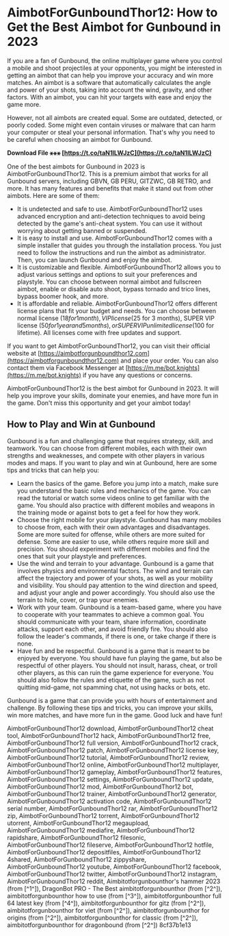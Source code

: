 
 
# AimbotForGunboundThor12: How to Get the Best Aimbot for Gunbound in 2023
 
If you are a fan of Gunbound, the online multiplayer game where you control a mobile and shoot projectiles at your opponents, you might be interested in getting an aimbot that can help you improve your accuracy and win more matches. An aimbot is a software that automatically calculates the angle and power of your shots, taking into account the wind, gravity, and other factors. With an aimbot, you can hit your targets with ease and enjoy the game more.
 
However, not all aimbots are created equal. Some are outdated, detected, or poorly coded. Some might even contain viruses or malware that can harm your computer or steal your personal information. That's why you need to be careful when choosing an aimbot for Gunbound.
 
**Download File ⚹⚹⚹ [https://t.co/taN1lLWJzC](https://t.co/taN1lLWJzC)**


 
One of the best aimbots for Gunbound in 2023 is AimbotForGunboundThor12. This is a premium aimbot that works for all Gunbound servers, including GBVN, GB PERU, GITZWC, GB RETRO, and more. It has many features and benefits that make it stand out from other aimbots. Here are some of them:
 
- It is undetected and safe to use. AimbotForGunboundThor12 uses advanced encryption and anti-detection techniques to avoid being detected by the game's anti-cheat system. You can use it without worrying about getting banned or suspended.
- It is easy to install and use. AimbotForGunboundThor12 comes with a simple installer that guides you through the installation process. You just need to follow the instructions and run the aimbot as administrator. Then, you can launch Gunbound and enjoy the aimbot.
- It is customizable and flexible. AimbotForGunboundThor12 allows you to adjust various settings and options to suit your preferences and playstyle. You can choose between normal aimbot and fullscreen aimbot, enable or disable auto shoot, bypass tornado and trico lines, bypass boomer hook, and more.
- It is affordable and reliable. AimbotForGunboundThor12 offers different license plans that fit your budget and needs. You can choose between normal license ($18 for 1 month), VIP license ($25 for 3 months), SUPER VIP license ($50 for 1 year and 5 months), or SUPER VIP unlimited license ($100 for lifetime). All licenses come with free updates and support.

If you want to get AimbotForGunboundThor12, you can visit their official website at [https://aimbotforgunboundthor12.com](https://aimbotforgunboundthor12.com) and place your order. You can also contact them via Facebook Messenger at [https://m.me/bot.knights](https://m.me/bot.knights) if you have any questions or concerns.
 
AimbotForGunboundThor12 is the best aimbot for Gunbound in 2023. It will help you improve your skills, dominate your enemies, and have more fun in the game. Don't miss this opportunity and get your aimbot today!
  
## How to Play and Win at Gunbound
 
Gunbound is a fun and challenging game that requires strategy, skill, and teamwork. You can choose from different mobiles, each with their own strengths and weaknesses, and compete with other players in various modes and maps. If you want to play and win at Gunbound, here are some tips and tricks that can help you:

- Learn the basics of the game. Before you jump into a match, make sure you understand the basic rules and mechanics of the game. You can read the tutorial or watch some videos online to get familiar with the game. You should also practice with different mobiles and weapons in the training mode or against bots to get a feel for how they work.
- Choose the right mobile for your playstyle. Gunbound has many mobiles to choose from, each with their own advantages and disadvantages. Some are more suited for offense, while others are more suited for defense. Some are easier to use, while others require more skill and precision. You should experiment with different mobiles and find the ones that suit your playstyle and preferences.
- Use the wind and terrain to your advantage. Gunbound is a game that involves physics and environmental factors. The wind and terrain can affect the trajectory and power of your shots, as well as your mobility and visibility. You should pay attention to the wind direction and speed, and adjust your angle and power accordingly. You should also use the terrain to hide, cover, or trap your enemies.
- Work with your team. Gunbound is a team-based game, where you have to cooperate with your teammates to achieve a common goal. You should communicate with your team, share information, coordinate attacks, support each other, and avoid friendly fire. You should also follow the leader's commands, if there is one, or take charge if there is none.
- Have fun and be respectful. Gunbound is a game that is meant to be enjoyed by everyone. You should have fun playing the game, but also be respectful of other players. You should not insult, harass, cheat, or troll other players, as this can ruin the game experience for everyone. You should also follow the rules and etiquette of the game, such as not quitting mid-game, not spamming chat, not using hacks or bots, etc.

Gunbound is a game that can provide you with hours of entertainment and challenge. By following these tips and tricks, you can improve your skills, win more matches, and have more fun in the game. Good luck and have fun!
 
AimbotForGunboundThor12 download,  AimbotForGunboundThor12 cheat tool,  AimbotForGunboundThor12 hack,  AimbotForGunboundThor12 free,  AimbotForGunboundThor12 full version,  AimbotForGunboundThor12 crack,  AimbotForGunboundThor12 patch,  AimbotForGunboundThor12 license key,  AimbotForGunboundThor12 tutorial,  AimbotForGunboundThor12 review,  AimbotForGunboundThor12 online,  AimbotForGunboundThor12 multiplayer,  AimbotForGunboundThor12 gameplay,  AimbotForGunboundThor12 features,  AimbotForGunboundThor12 settings,  AimbotForGunboundThor12 update,  AimbotForGunboundThor12 mod,  AimbotForGunboundThor12 bot,  AimbotForGunboundThor12 trainer,  AimbotForGunboundThor12 generator,  AimbotForGunboundThor12 activation code,  AimbotForGunboundThor12 serial number,  AimbotForGunboundThor12 rar,  AimbotForGunboundThor12 zip,  AimbotForGunboundThor12 torrent,  AimbotForGunboundThor12 utorrent,  AimbotForGunboundThor12 megaupload,  AimbotForGunboundThor12 mediafire,  AimbotForGunboundThor12 rapidshare,  AimbotForGunboundThor12 filesonic,  AimbotForGunboundThor12 fileserve,  AimbotForGunboundThor12 hotfile,  AimbotForGunboundThor12 depositfiles,  AimbotForGunboundThor12 4shared,  AimbotForGunboundThor12 zippyshare,  AimbotForGunboundThor12 youtube,  AimbotForGunboundThor12 facebook,  AimbotForGunboundThor12 twitter,  AimbotForGunboundThor12 instagram,  AimbotForGunboundThor12 reddit,  Aimbitotforgunbounthor's hammer 2023 (from [^1^]),  DragonBot PRO - The Best aimbitotforgunbounthor (from [^2^]),  aimbitotforgunbounthor how to use (from [^3^]),  aimbitotforgunbounthor full 64 latest key (from [^4^]),  aimbitotforgunbounthor for gitz (from [^2^]),  aimbitotforgunbounthor for viet (from [^2^]),  aimbitotforgunbounthor for origins (from [^2^]),  aimbitotforgunbounthor for classic (from [^2^]),  aimbitotforgunbounthor for dragonbound (from [^2^])
 8cf37b1e13
 
